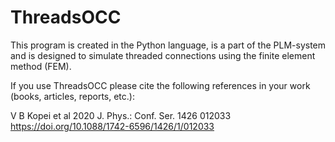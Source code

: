# ThreadsOCC
This program is created in the Python language, is a part of the PLM-system and is designed to simulate threaded connections using the finite element method (FEM).

If you use ThreadsOCC please cite the following references in your work (books, articles, reports, etc.):

V B Kopei et al 2020 J. Phys.: Conf. Ser. 1426 012033 https://doi.org/10.1088/1742-6596/1426/1/012033

